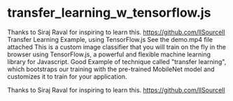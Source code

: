 # transfer_learning_w_tensorflow.js
Thanks to Siraj Raval for inspiring to learn this. https://github.com/llSourcell
Transfer Learning Example, using TensorFlow.js
See the demo.mp4 file attached
This is a custom image classifier that you will train on the fly in the browser using TensorFlow.js, a powerful and flexible machine learning library for Javascript. Good Example of technique called "transfer learning", which bootstraps our training with the pre-trained MobileNet model and customizes it to train for your application.

Thanks to Siraj Raval for inspiring to learn this. https://github.com/llSourcell
